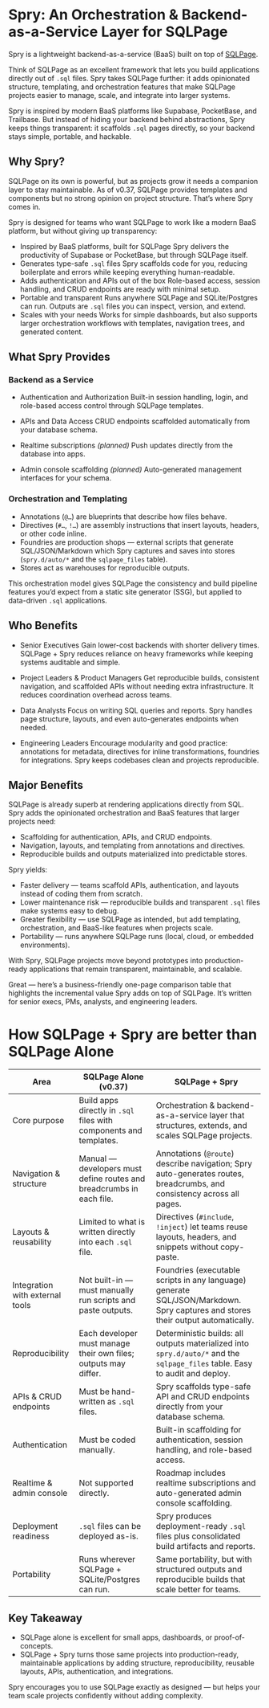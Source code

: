 # Spry: An Orchestration & Backend-as-a-Service Layer for SQLPage

Spry is a lightweight backend-as-a-service (BaaS) built on top of
[SQLPage](https://sql.ophir.dev).

Think of SQLPage as an excellent framework that lets you build applications
directly out of `.sql` files. Spry takes SQLPage further: it adds opinionated
structure, templating, and orchestration features that make SQLPage projects
easier to manage, scale, and integrate into larger systems.

Spry is inspired by modern BaaS platforms like Supabase, PocketBase, and
Trailbase. But instead of hiding your backend behind abstractions, Spry keeps
things transparent: it scaffolds `.sql` pages directly, so your backend stays
simple, portable, and hackable.

## Why Spry?

SQLPage on its own is powerful, but as projects grow it needs a companion layer
to stay maintainable. As of v0.37, SQLPage provides templates and components but
no strong opinion on project structure. That’s where Spry comes in.

Spry is designed for teams who want SQLPage to work like a modern BaaS platform,
but without giving up transparency:

- Inspired by BaaS platforms, built for SQLPage Spry delivers the productivity
  of Supabase or PocketBase, but through SQLPage itself.
- Generates type-safe `.sql` files Spry scaffolds code for you, reducing
  boilerplate and errors while keeping everything human-readable.
- Adds authentication and APIs out of the box Role-based access, session
  handling, and CRUD endpoints are ready with minimal setup.
- Portable and transparent Runs anywhere SQLPage and SQLite/Postgres can run.
  Outputs are `.sql` files you can inspect, version, and extend.
- Scales with your needs Works for simple dashboards, but also supports larger
  orchestration workflows with templates, navigation trees, and generated
  content.

## What Spry Provides

### Backend as a Service

- Authentication and Authorization Built-in session handling, login, and
  role-based access control through SQLPage templates.

- APIs and Data Access CRUD endpoints scaffolded automatically from your
  database schema.

- Realtime subscriptions _(planned)_ Push updates directly from the database
  into apps.

- Admin console scaffolding _(planned)_ Auto-generated management interfaces for
  your schema.

### Orchestration and Templating

- Annotations (`@…`) are blueprints that describe how files behave.
- Directives (`#…`, `!…`) are assembly instructions that insert layouts,
  headers, or other code inline.
- Foundries are production shops — external scripts that generate
  SQL/JSON/Markdown which Spry captures and saves into stores (`spry.d/auto/*`
  and the `sqlpage_files` table).
- Stores act as warehouses for reproducible outputs.

This orchestration model gives SQLPage the consistency and build pipeline
features you’d expect from a static site generator (SSG), but applied to
data-driven `.sql` applications.

## Who Benefits

- Senior Executives Gain lower-cost backends with shorter delivery times.
  SQLPage + Spry reduces reliance on heavy frameworks while keeping systems
  auditable and simple.

- Project Leaders & Product Managers Get reproducible builds, consistent
  navigation, and scaffolded APIs without needing extra infrastructure. It
  reduces coordination overhead across teams.

- Data Analysts Focus on writing SQL queries and reports. Spry handles page
  structure, layouts, and even auto-generates endpoints when needed.

- Engineering Leaders Encourage modularity and good practice: annotations for
  metadata, directives for inline transformations, foundries for integrations.
  Spry keeps codebases clean and projects reproducible.

## Major Benefits

SQLPage is already superb at rendering applications directly from SQL. Spry adds
the opinionated orchestration and BaaS features that larger projects need:

- Scaffolding for authentication, APIs, and CRUD endpoints.
- Navigation, layouts, and templating from annotations and directives.
- Reproducible builds and outputs materialized into predictable stores.

Spry yields:

- Faster delivery — teams scaffold APIs, authentication, and layouts instead of
  coding them from scratch.
- Lower maintenance risk — reproducible builds and transparent `.sql` files make
  systems easy to debug.
- Greater flexibility — use SQLPage as intended, but add templating,
  orchestration, and BaaS-like features when projects scale.
- Portability — runs anywhere SQLPage runs (local, cloud, or embedded
  environments).

With Spry, SQLPage projects move beyond prototypes into production-ready
applications that remain transparent, maintainable, and scalable.

Great — here’s a business-friendly one-page comparison table that highlights the
incremental value Spry adds on top of SQLPage. It’s written for senior execs,
PMs, analysts, and engineering leaders.

# How SQLPage + Spry are better than SQLPage Alone

| Area                            | SQLPage Alone (v0.37)                                                | SQLPage + Spry                                                                                                                  |
| ------------------------------- | -------------------------------------------------------------------- | ------------------------------------------------------------------------------------------------------------------------------- |
| Core purpose                    | Build apps directly in `.sql` files with components and templates.   | Orchestration & backend-as-a-service layer that structures, extends, and scales SQLPage projects.                               |
| Navigation & structure          | Manual — developers must define routes and breadcrumbs in each file. | Annotations (`@route`) describe navigation; Spry auto-generates routes, breadcrumbs, and consistency across all pages.          |
| Layouts & reusability           | Limited to what is written directly into each `.sql` file.           | Directives (`#include`, `!inject`) let teams reuse layouts, headers, and snippets without copy-paste.                           |
| Integration with external tools | Not built-in — must manually run scripts and paste outputs.          | Foundries (executable scripts in any language) generate SQL/JSON/Markdown. Spry captures and stores their output automatically. |
| Reproducibility                 | Each developer must manage their own files; outputs may differ.      | Deterministic builds: all outputs materialized into `spry.d/auto/*` and the `sqlpage_files` table. Easy to audit and deploy.    |
| APIs & CRUD endpoints           | Must be hand-written as `.sql` files.                                | Spry scaffolds type-safe API and CRUD endpoints directly from your database schema.                                             |
| Authentication                  | Must be coded manually.                                              | Built-in scaffolding for authentication, session handling, and role-based access.                                               |
| Realtime & admin console        | Not supported directly.                                              | Roadmap includes realtime subscriptions and auto-generated admin console scaffolding.                                           |
| Deployment readiness            | `.sql` files can be deployed as-is.                                  | Spry produces deployment-ready `.sql` files plus consolidated build artifacts and reports.                                      |
| Portability                     | Runs wherever SQLPage + SQLite/Postgres can run.                     | Same portability, but with structured outputs and reproducible builds that scale better for teams.                              |

## Key Takeaway

- SQLPage alone is excellent for small apps, dashboards, or proof-of-concepts.
- SQLPage + Spry turns those same projects into production-ready, maintainable
  applications by adding structure, reproducibility, reusable layouts, APIs,
  authentication, and integrations.

Spry encourages you to use SQLPage exactly as designed — but helps your team
scale projects confidently without adding complexity.
